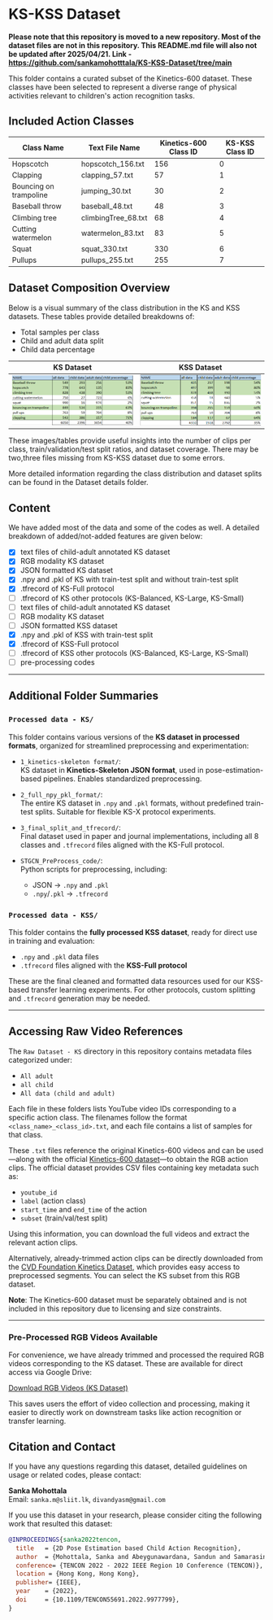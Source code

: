 # KS-KSS Dataset

**Please note that this repository is moved to a new repository. Most of the dataset files are not in this repository. This README.md file will also not be updated after 2025/04/21. Link - https://github.com/sankamohotttala/KS-KSS-Dataset/tree/main**

This folder contains a curated subset of the Kinetics-600 dataset. These classes have been selected to represent a diverse range of physical activities relevant to children's action recognition tasks.

## Included Action Classes

| Class Name               | Text File Name         | Kinetics-600 Class ID | KS-KSS Class ID |
|--------------------------|------------------------|------------------------|------------------|
| Hopscotch                | hopscotch_156.txt      | 156                    | 0                |
| Clapping                 | clapping_57.txt        | 57                     | 1                |
| Bouncing on trampoline   | jumping_30.txt         | 30                     | 2                |
| Baseball throw           | baseball_48.txt        | 48                     | 3                |
| Climbing tree            | climbingTree_68.txt    | 68                     | 4                |
| Cutting watermelon       | watermelon_83.txt      | 83                     | 5                |
| Squat                    | squat_330.txt          | 330                    | 6                |
| Pullups                  | pullups_255.txt        | 255                    | 7                |


## Dataset Composition Overview

Below is a visual summary of the class distribution in the KS and KSS datasets. These tables provide detailed breakdowns of:

- Total samples per class
- Child and adult data split
- Child data percentage

| KS Dataset | KSS Dataset |
|------------|-------------|
| ![KS Dataset](Dataset%20details/KS_dataset.png) | ![KSS Dataset](Dataset%20details/KSS_dataset.png) |


These images/tables provide useful insights into the number of clips per class, train/validation/test split ratios, and dataset coverage. There may be two,three files missing from KS-KSS dataset due to some errors.

More detailed information regarding the class distribution and dataset splits can be found in the Dataset details folder. 

## Content

We have added most of the data and some of the codes as well. A detailed breakdown of added/not-added features are given below:

 - [x] text files of child-adult annotated KS dataset
 - [x] RGB modality KS dataset
 - [x] JSON formatted KS dataset
 - [x] .npy and .pkl of KS with train-test split and without train-test split
 - [x] .tfrecord of KS-Full protocol
 - [ ] .tfrecord of KS other protocols (KS-Balanced, KS-Large, KS-Small)
 - [ ] text files of child-adult annotated KS dataset
 - [ ] RGB modality KS dataset
 - [ ] JSON formatted KSS dataset
 - [x] .npy and .pkl of KSS with train-test split
 - [x] .tfrecord of KSS-Full protocol
 - [ ] .tfrecord of KSS other protocols (KS-Balanced, KS-Large, KS-Small)
 - [ ] pre-processing codes
---

## Additional Folder Summaries

### `Processed data - KS/`  
This folder contains various versions of the **KS dataset in processed formats**, organized for streamlined preprocessing and experimentation:

- `1_kinetics-skeleton format/`:  
  KS dataset in **Kinetics-Skeleton JSON format**, used in pose-estimation-based pipelines. Enables standardized preprocessing.

- `2_full_npy_pkl_format/`:  
  The entire KS dataset in `.npy` and `.pkl` formats, without predefined train-test splits. Suitable for flexible KS-X protocol experiments.

- `3_final_split_and_tfrecord/`:  
  Final dataset used in paper and journal implementations, including all 8 classes and `.tfrecord` files aligned with the KS-Full protocol.

- `STGCN_PreProcess_code/`:  
  Python scripts for preprocessing, including:
  - JSON → `.npy` and `.pkl`  
  - `.npy`/`.pkl` → `.tfrecord`  

### `Processed data - KSS/`  
This folder contains the **fully processed KSS dataset**, ready for direct use in training and evaluation:
- `.npy` and `.pkl` data files
- `.tfrecord` files aligned with the **KSS-Full protocol**

These are the final cleaned and formatted data resources used for our KSS-based transfer learning experiments. For other protocols, custom splitting and `.tfrecord` generation may be needed.

---


## Accessing Raw Video References

The `Raw Dataset - KS` directory in this repository contains metadata files categorized under:

- `All adult`
- `all child`
- `All data (child and adult)`

Each file in these folders lists YouTube video IDs corresponding to a specific action class. The filenames follow the format `<class_name>_<class_id>.txt`, and each file contains a list of samples for that class.

These `.txt` files reference the original Kinetics-600 videos and can be used—along with the official [Kinetics-600 dataset](https://github.com/cvdfoundation/kinetics-dataset)—to obtain the RGB action clips. The official dataset provides CSV files containing key metadata such as:

- `youtube_id`
- `label` (action class)
- `start_time` and `end_time` of the action
- `subset` (train/val/test split)

Using this information, you can download the full videos and extract the relevant action clips.

Alternatively, already-trimmed action clips can be directly downloaded from the [CVD Foundation Kinetics Dataset](https://github.com/cvdfoundation/kinetics-dataset), which provides easy access to preprocessed segments. You can select the KS subset from this RGB dataset.


**Note**: The Kinetics-600 dataset must be separately obtained and is not included in this repository due to licensing and size constraints.

---

### Pre-Processed RGB Videos Available

For convenience, we have already trimmed and processed the required RGB videos corresponding to the KS dataset. These are available for direct access via Google Drive:

[Download RGB Videos (KS Dataset)](https://drive.google.com/drive/folders/1CaeN2eee1TLbrFxCGEdWhGis-AaZXvD7?usp=sharing)

This saves users the effort of video collection and processing, making it easier to directly work on downstream tasks like action recognition or transfer learning.



## Citation and Contact

If you have any questions regarding this dataset, detailed guidelines on usage or related codes, please contact:

**Sanka Mohottala**  
Email: `sanka.m@sliit.lk`, `divandyasm@gmail.com`

If you use this dataset in your research, please consider citing the following work that resulted this dataset:

```bibtex
@INPROCEEDINGS{sanka2022tencon,
  title   = {2D Pose Estimation based Child Action Recognition},
  author  = {Mohottala, Sanka and Abeygunawardana, Sandun and Samarasinghe, Pradeepa and Kasthurirathna, Dharshana and Abhayaratne, Charith},
  conference= {TENCON 2022 - 2022 IEEE Region 10 Conference (TENCON)},
  location = {Hong Kong, Hong Kong},
  publisher= {IEEE},
  year    = {2022},
  doi     = {10.1109/TENCON55691.2022.9977799},
}
